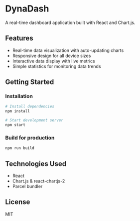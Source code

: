 # DynaDash

A real-time dashboard application built with React and Chart.js.

## Features

- Real-time data visualization with auto-updating charts
- Responsive design for all device sizes
- Interactive data display with live metrics
- Simple statistics for monitoring data trends

## Getting Started

### Installation

```bash
# Install dependencies
npm install

# Start development server
npm start
```

### Build for production

```bash
npm run build
```

## Technologies Used

- React
- Chart.js & react-chartjs-2
- Parcel bundler

## License

MIT